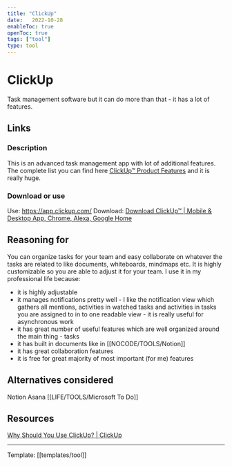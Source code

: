 ```yaml
---
title: "ClickUp"
date:   2022-10-28
enableToc: true
openToc: true
tags: ["tool"]
type: tool
---
```

# ClickUp
Task management software but it can do more than that - it has a lot of features.

## Links
### Description
This is an advanced task management app with lot of additional features. The complete list you can find here [ClickUp™ Product Features](https://clickup.com/features) and it is really huge.
### Download or use
Use: https://app.clickup.com/
Download: [Download ClickUp™ | Mobile & Desktop App, Chrome, Alexa, Google Home](https://clickup.com/download)
## Reasoning for
You can organize tasks for your team and easy collaborate on whatever the tasks are related to like documents, whiteboards, mindmaps etc. It is highly customizable so you are able to adjust it for your team. I use it in my professional life because:
- it is highly adjustable
- it manages notifications pretty well - I like the notification view which gathers all mentions, activities in watched tasks and activities in tasks you are assigned to in to one readable view - it is really useful for asynchronous work 
- it has great number of useful features which are well organized around the main thing - tasks
- it has built in documents like in [[NOCODE/TOOLS/Notion]]
- it has great collaboration features
- it is free for great majority of most important (for me) features
## Alternatives considered
Notion
Asana
[[LIFE/TOOLS/Microsoft To Do]]
## Resources
[Why Should You Use ClickUp? | ClickUp](https://clickup.com/blog/why-clickup/)

---
Template: [[templates/tool]]